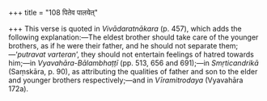 +++
title = "108 पितेव पालयेत्"

+++
This verse is quoted in *Vivādaratnākara* (p. 457), which adds the
following explanation:—The eldest brother should take care of the
younger brothers, as if he were their father, and he should not separate
them;—‘*putravat varteran*’, they should not entertain feelings of
hatred towards him;—in *Vyavahāra-Bālambhaṭṭī* (pp. 513, 656 and
691);—in *Smṛticandrikā* (Saṃskāra, p. 90), as attributing the qualities
of father and son to the elder and younger brothers respectively;—and in
*Vīramitrodaya* (Vyavahāra 172a).


